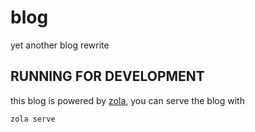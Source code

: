 
# blog

yet another blog rewrite

## RUNNING FOR DEVELOPMENT

this blog is powered by [zola](https://getzola.org), you can serve the blog with
```sh
zola serve
```
